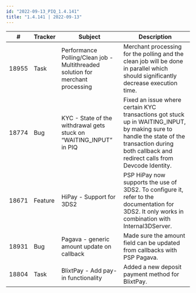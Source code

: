 ```yaml
---
id: "2022-09-13_PIQ_1.4.141"
title: "1.4.141 | 2022-09-13"
---
```


| #     | Tracker     | Subject   | Description    |
|-------|-------------|-----------|----------------|
| 18955 | Task | Performance Polling/Clean job - Multithreaded solution for merchant processing | Merchant processing for the polling and the clean job will be done in parallel which should significantly decrease execution time. | 
| 18774 | Bug | KYC - State of the withdrawal gets stuck on “WAITING_INPUT” in PIQ | Fixed an issue where certain KYC transactions got stuck up in WAITING_INPUT, by making sure to handle the state of the transaction during both callback and redirect calls from Devcode Identity. | 
| 18671 | Feature | HiPay - Support for 3DS2 | PSP HiPay now supports the use of 3DS2. To configure it, refer to the documentation for 3DS2. It only works in combination with Internal3DServer. | 
| 18931 | Bug | Pagava - generic amount update on callback | Made sure the amount field can be updated from callbacks with PSP Pagava. | 
| 18804 | Task | BlixtPay - Add pay-in functionality  | Added a new deposit payment method for BlixtPay. | 
